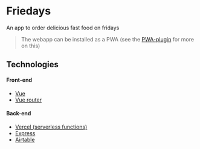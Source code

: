 # Friedays
An app to order delicious fast food on fridays

> The webapp can be installed as a PWA (see the [PWA-plugin](https://cli.vuejs.org/core-plugins/pwa.html) for more on this)

## Technologies
#### Front-end
- [Vue](https://vuejs.org/)
- [Vue router](https://router.vuejs.org/)

#### Back-end
- [Vercel (serverless functions)](https://vercel.com/docs/serverless-functions/introduction)
- [Express](https://expressjs.com/)
- [Airtable](https://airtable.com/)
